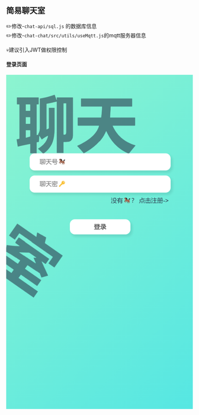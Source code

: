 ## 简易聊天室

✏️修改-`chat-api/sql.js` 的数据库信息  
✏️修改-`chat-chat/src/utils/useMqtt.js`的mqtt服务器信息  

💀建议引入JWT做权限控制

#### 登录页面
![登录页](https://github.com/jidonghao/chat-room/blob/master/image/chat-login.png?raw=true)
